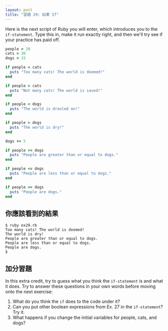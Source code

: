```yaml
---
layout: post
title: "習題 29: 如果 If"
---
```


Here is the next script of Ruby you will enter, which introduces you to the `if-statement`. Type this in, make it run exactly right, and then we'll try see if your practice has paid off.

```ruby
people = 20
cats = 30
dogs = 15

if people < cats
  puts "Too many cats! The world is doomed!"
end

if people > cats
  puts "Not many cats! The world is saved!"
end

if people < dogs
  puts "The world is drooled on!"
end

if people > dogs
  puts "The world is dry!"
end

dogs += 5

if people >= dogs
  puts "People are greater than or equal to dogs."
end

if people <= dogs
  puts "People are less than or equal to dogs."
end

if people == dogs
  puts "People are dogs."
end
```
## 你應該看到的結果

    $ ruby ex29.rb 
    Too many cats! The world is doomed!
    The world is dry!
    People are greater than or equal to dogs.
    People are less than or equal to dogs.
    People are dogs.
    $

## 加分習題
In this extra credit, try to guess what you think the `if-statement` is and what it does. Try to answer these questions in your own words before moving onto the next exercise:

1. What do you think the `if` does to the code under it?
2. Can you put other boolean expressions from Ex. 27 in the `if-statement`? Try it.
3. What happens if you change the initial variables for people, cats, and dogs?
